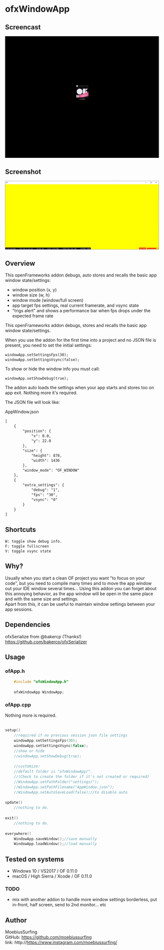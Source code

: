 # ofxWindowApp

## Screencast

![screenshot](/ofxWindowApp.gif?raw=true "MoebiusSurfing")


## Screenshot

![screenshot](/screenshot2.JPG?raw=true "MoebiusSurfing")



## Overview

This openFrameworks addon debugs, auto stores and recalls the basic app window state/settings:

* window position (x, y) 
* window size (w, h) 
* window mode (window/full screen)
* app target fps settings, real current framerate, and vsync state
* "trigs alert" and shows a performance bar when fps drops under the expected frame rate


This openFrameworks addon debugs, stores and recalls the basic app window state/settings.


When you use the addon for the first time into a project and no JSON file is present, you need to set the initial settings:

```
windowApp.setSettingsFps(30);
windowApp.setSettingsVsync(false);
```

To show or hide the window info you must call:
```
windowApp.setShowDebug(true);
```

The addon auto loads the settings when your app starts and stores too on app exit. Nothing more it's required.

The JSON file will look like:

AppWindow.json
```
[
    {
        "position": {
            "x": 0.0,
            "y": 22.0
        },
        "size": {
            "height": 878,
            "width": 1436
        },
        "window_mode": "OF_WINDOW"
    },
    {
        "extra_settings": {
            "debug": "1",
            "fps": "30",
            "vsync": "0"
        }
    }
]
```



## Shortcuts

```
W: toggle show debug info.  
F: toggle fullscreen  
V: toggle vsync state
```



## Why?

Usually when you start a clean OF project you want "to focus on your code", but you need to compile many times and to move the app window out your IDE window several times...
Using this addon you can forget about this annoying behavior, as the app window will be open in the same place and with the same size and settings.  
Apart from this, it can be useful to maintain window settings between your app sessions.



## Dependencies

ofxSerialize from @bakercp (Thanks!)  
https://github.com/bakercp/ofxSerializer



## Usage

### ofApp.h
```cpp
    #include "ofxWindowApp.h"

    ofxWindowApp WindowApp;
```

### ofApp.cpp
Nothing more is required.

```cpp 

setup()
    //required if no previous session json file settings 
    windowApp.setSettingsFps(30);
    windowApp.setSettingsVsync(false);
    //show or hide
    //windowApp.setShowDebug(true);

    //customize: 
    //default folder is "ofxWindowApp/". 
    //(Check to create the folder if it's not created or required)
    //WindowApp.setPathFolder("settings/");
    //WindowApp.setPathFilename("AppWindow.json");
    //WindowApp.setAutoSaveLoad(false);//to disable auto

update()
    //nothing to do.

exit()
    //nothing to do.
       
everywhere()       
    WindowApp.saveWindow();//save manually
    WindowApp.loadWindow();//load manually
```



## Tested on systems

- Windows 10 / VS2017 / OF 0.11.0
- macOS / High Sierra / Xcode / OF 0.11.0



### TODO

+ mix with another addon to handle more window settings borderless, put in-front, half screen, send to 2nd monitor... etc



## Author

MoebiusSurfing  
GitHub: https://github.com/moebiussurfing  
link: http://https://www.instagram.com/moebiussurfing/

